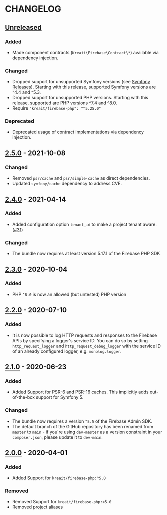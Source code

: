 # CHANGELOG

## [Unreleased]
### Added
* Made component contracts (`Kreait\Firebase\Contract\*`) available via dependency injection.

### Changed
* Dropped support for unsupported Symfony versions (see [Symfony Releases](https://symfony.com/releases)). Starting with
  this release, supported Symfony versions are ^4.4 and ^5.3.
* Dropped support for unsupported PHP versions. Starting with this release, supported are PHP versions ^7.4 and ^8.0.
* Require `"kreait/firebase-php": "^5.25.0"`

### Deprecated
* Deprecated usage of contract implementations via dependency injection.

## [2.5.0] - 2021-10-08
### Changed
* Removed `psr/cache` and `psr/simple-cache` as direct dependencies.
* Updated `symfony/cache` dependency to address CVE.

## [2.4.0] - 2021-04-14
### Added
* Added configuration option `tenant_id` to make a project tenant aware.
  ([#31](https://github.com/kreait/firebase-bundle/pull/31))

### Changed
* The bundle now requires at least version 5.17.1 of the Firebase PHP SDK

## [2.3.0] - 2020-10-04
### Added
* PHP `^8.0` is now an allowed (but untested) PHP version

## [2.2.0] - 2020-07-10
### Added
* It is now possible to log HTTP requests and responses to the Firebase APIs 
  by specifying a logger's service ID. You can do so by setting 
  `http_request_logger` and `http_request_debug_logger` with the service ID 
  of an already configured logger, e.g. `monolog.logger`.

## [2.1.0] - 2020-06-23
### Added
* Added Support for PSR-6 and PSR-16 caches. This implicitly adds
  out-of-the-box support for Symfony 5.
### Changed
* The bundle now requires a version `^5.5` of the Firebase Admin SDK.
* The default branch of the GitHub repository has been renamed from `master`
  to `main` - if you're using `dev-master` as a version constraint in your 
  `composer.json`, please update it to `dev-main`.

## [2.0.0] - 2020-04-01
### Added
* Added Support for `kreait/firebase-php:^5.0`
### Removed
* Removed Support for `kreait/firebase-php:<5.0`
* Removed project aliases

[Unreleased]: https://github.com/kreait/firebase-bundle/compare/2.5.0...HEAD
[2.5.0]: https://github.com/kreait/firebase-bundle/compare/2.4.0...2.5.0
[2.4.0]: https://github.com/kreait/firebase-bundle/compare/2.3.0...2.4.0
[2.3.0]: https://github.com/kreait/firebase-bundle/compare/2.2.0...2.3.0
[2.2.0]: https://github.com/kreait/firebase-bundle/compare/2.1.0...2.2.0
[2.1.0]: https://github.com/kreait/firebase-bundle/compare/2.0.0...2.1.0
[2.0.0]: https://github.com/kreait/firebase-bundle/releases/tag/2.0.0
